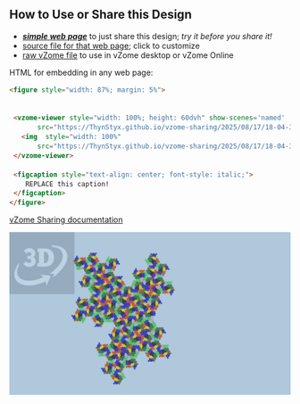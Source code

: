 
## How to Use or Share this Design

 - [***simple web page***](<https://ThynStyx.github.io/vzome-sharing/2025/08/17/18-04-38-2-RF-and-LF-Super-superclusters/>) to just share this design; *try it before you share it!*
 - [source file for that web page](<https://github.com/ThynStyx/vzome-sharing/edit/main/2025/08/17/18-04-38-2-RF-and-LF-Super-superclusters/index.md>); click to customize
 - [raw vZome file](<https://raw.githubusercontent.com/ThynStyx/vzome-sharing/main/2025/08/17/18-04-38-2-RF-and-LF-Super-superclusters/2-RF-and-LF-Super-superclusters.vZome>) to use in vZome desktop or vZome Online
 
 HTML for embedding in any web page:
 ```html
<figure style="width: 87%; margin: 5%">
  
  
  <vzome-viewer style="width: 100%; height: 60dvh" show-scenes='named'
        src="https://ThynStyx.github.io/vzome-sharing/2025/08/17/18-04-38-2-RF-and-LF-Super-superclusters/2-RF-and-LF-Super-superclusters.vZome" >
    <img  style="width: 100%"
        src="https://ThynStyx.github.io/vzome-sharing/2025/08/17/18-04-38-2-RF-and-LF-Super-superclusters/2-RF-and-LF-Super-superclusters.png" >
  </vzome-viewer>

  <figcaption style="text-align: center; font-style: italic;">
     REPLACE this caption!
  </figcaption>
</figure>

 ```

[vZome Sharing documentation](https://vzome.github.io/vzome/sharing.html#how-it-works)

![Image](<2-RF-and-LF-Super-superclusters.png>)

